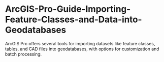 # ArcGIS-Pro-Guide-Importing-Feature-Classes-and-Data-into-Geodatabases
ArcGIS Pro offers several tools for importing datasets like feature classes, tables, and CAD files into geodatabases, with options for customization and batch processing.
